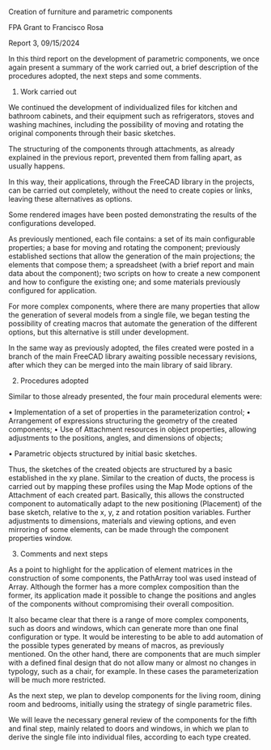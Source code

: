 Creation of furniture and parametric components

FPA Grant to Francisco Rosa

Report 3, 09/15/2024

In this third report on the development of parametric components, we once again present a summary of the work carried out, a brief description of the procedures adopted, the next steps and some comments.

1. Work carried out

We continued the development of individualized files for kitchen and bathroom cabinets, and their equipment such as refrigerators, stoves and washing machines, including the possibility of moving and rotating the original components through their basic sketches.

The structuring of the components through attachments, as already explained in the previous report, prevented them from falling apart, as usually happens.

In this way, their applications, through the FreeCAD library in the projects, can be carried out completely, without the need to create copies or links, leaving these alternatives as options.

Some rendered images have been posted demonstrating the results of the configurations developed.

As previously mentioned, each file contains: a set of its main configurable properties; a base for moving and rotating the component; previously established sections that allow the generation of the main projections; the elements that compose them; a spreadsheet (with a brief report and main data about the component); two scripts on how to create a new component and how to configure the existing one; and some materials previously configured for application.

For more complex components, where there are many properties that allow the generation of several models from a single file, we began testing the possibility of creating macros that automate the generation of the different options, but this alternative is still under development.

In the same way as previously adopted, the files created were posted in a branch of the main FreeCAD library awaiting possible necessary revisions, after which they can be merged into the main library of said library.

2. Procedures adopted

Similar to those already presented, the four main procedural elements were:

• Implementation of a set of properties in the parameterization control;
• Arrangement of expressions structuring the geometry of the created components; • Use of Attachment resources in object properties, allowing adjustments to the positions, angles, and dimensions of objects;

• Parametric objects structured by initial basic sketches.

Thus, the sketches of the created objects are structured by a basic established in the xy plane. Similar to the creation of ducts, the process is carried out by mapping these profiles using the Map Mode options of the Attachment of each created part. Basically, this allows the constructed component to automatically adapt to the new positioning (Placement) of the base sketch, relative to the x, y, z and rotation position variables. Further adjustments to dimensions, materials and viewing options, and even mirroring of some elements, can be made through the component properties window.

3. Comments and next steps

As a point to highlight for the application of element matrices in the construction of some components, the PathArray tool was used instead of Array. Although the former has a more complex composition than the former, its application made it possible to change the positions and angles of the components without compromising their overall composition.

It also became clear that there is a range of more complex components, such as doors and windows, which can generate more than one final configuration or type. It would be interesting to be able to add automation of the possible types generated by means of macros, as previously mentioned. On the other hand, there are components that are much simpler with a defined final design that do not allow many or almost no changes in typology, such as a chair, for example. In these cases the parameterization will be much more restricted.

As the next step, we plan to develop components for the living room, dining room and bedrooms, initially using the strategy of single parametric files.

We will leave the necessary general review of the components for the fifth and final step, mainly related to doors and windows, in which we plan to derive the single file into individual files, according to each type created.
